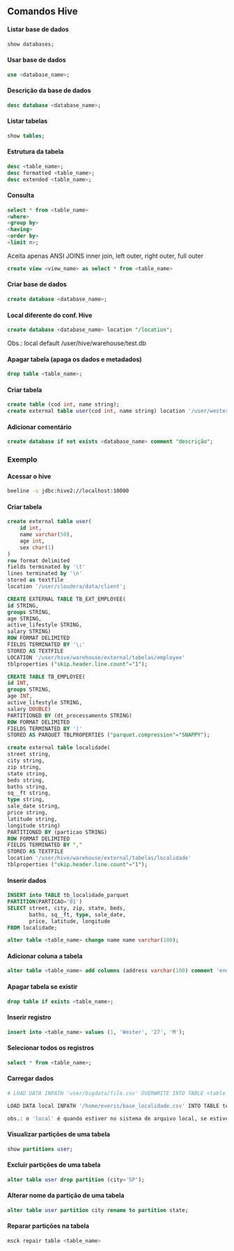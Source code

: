 ## Comandos Hive

#### Listar base de dados
```sql
show databases;
```

#### Usar base de dados
```sql
use <database_name>;
```

#### Descrição da base de dados
```sql
desc database <database_name>;
```

#### Listar tabelas
```sql
show tables;
```

#### Estrutura da tabela
```sql
desc <table_name>;
desc formatted <table_name>;
desc extended <table_name>;
```

#### Consulta
```sql
select * from <table_name>
<where>
<group by>
<having>
<order by>
<limit n>;
```

Aceita apenas ANSI JOINS
inner join, left outer, right outer, full outer

```sql
create view <view_name> as select * from <table_name>
```

#### Criar base de dados
```sql
create database <database_name>;
```

#### Local diferente do conf. Hive
```sql
create database <database_name> location "/location";
```
Obs.: local default /user/hive/warehouse/test.db

#### Apagar tabela (apaga os dados e metadados)
```sql
drop table <table_name>;
```

#### Criar tabela
```sql
create table (cod int, name string);
create external table user(cod int, name string) location '/user/wester/data_users';
```

#### Adicionar comentário
```sql
create database if not exists <database_name> comment "descrição";
```

### Exemplo

#### Acessar o hive
```bash
beeline -u jdbc:hive2://localhost:10000
```

#### Criar tabela
```sql
create external table user(
    id int, 
    name varchar(50),
    age int,
    sex char(1)
)
row format delimited
fields terminated by '\t'
lines terminated by '\n'
stored as textfile
location '/user/cloudera/data/client';

CREATE EXTERNAL TABLE TB_EXT_EMPLOYEE(
id STRING,
groups STRING,
age STRING,
active_lifestyle STRING,
salary STRING)
ROW FORMAT DELIMITED 
FIELDS TERMINATED BY '\;'
STORED AS TEXTFILE
LOCATION '/user/hive/warehouse/external/tabelas/employee'
tblproperties ("skip.header.line.count"="1");

CREATE TABLE TB_EMPLOYEE(
id INT,
groups STRING,
age INT,
active_lifestyle STRING,
salary DOUBLE)
PARTITIONED BY (dt_processamento STRING)
ROW FORMAT DELIMITED 
FIELDS TERMINATED BY '|'
STORED AS PARQUET TBLPROPERTIES ("parquet.compression"="SNAPPY");

create external table localidade(
street string,
city string,
zip string,
state string,
beds string,
baths string,
sq__ft string,
type string,
sale_date string,
price string,
latitude string,
longitude string)
PARTITIONED BY (particao STRING)
ROW FORMAT DELIMITED 
FIELDS TERMINATED BY ","
STORED AS TEXTFILE
location '/user/hive/warehouse/external/tabelas/localidade'
tblproperties ("skip.header.line.count"="1");
```

#### Inserir dados
```sql
INSERT into TABLE tb_localidade_parquet
PARTITION(PARTICAO='01')
SELECT street, city, zip, state, beds, 
       baths, sq__ft, type, sale_date, 
       price, latitude, longitude
FROM localidade;
```

```sql
alter table <table_name> change name name varchar(100);
```

#### Adicionar coluna a tabela
```sql
alter table <table_name> add columns (address varchar(100) comment 'endereço');
```

#### Apagar tabela se existir
```sql
drop table if exists <table_name>;
```

#### Inserir registro
```sql
insert into <table_name> values (1, 'Wester', '27', 'M');
```

#### Selecionar todos os registros
```sql
select * from <table_name>;
```

#### Carregar dados
```bash
# LOAD DATA INPATH 'user/bigdata/file.csv' OVERWRITE INTO TABLE <table_name>;

LOAD DATA local INPATH '/home/everis/base_localidade.csv' INTO TABLE teste.localidade partition (particao='2021-01-21');

obs.: o 'local' é quando estiver no sistema de arquivo local, se estiver no hdfs não precisa colocar o 'local'
```

#### Visualizar partições de uma tabela

```sql
show partitions user;
```

#### Excluir partições de uma tabela

```sql
alter table user drop partition (city='SP');
```

#### Alterar nome da partição de uma tabela

```sql
alter table user partition city rename to partition state;
```

#### Reparar partições na tabela

```bash
msck repair table <table_name>
```